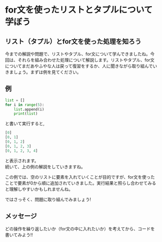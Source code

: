 # for文を使ったリストとタプルについて学ぼう

## リスト（タプル）とfor文を使った処理を知ろう
今までの解説や問題で、リストやタプル、for文について学んできましたね。今回は、それらを組み合わせた処理について解説します。リストやタプル、for文についてまだあやふやな人は戻って復習をするか、人に聞きながら取り組んでいきましょう。まずは例を見てください。

## 例
```python
list = []
for i in range(5):
    list.append(i)
    print(list)
```
と書いて実行すると,

```python
[0]
[0, 1]
[0, 1, 2]
[0, 1, 2, 3]
[0, 1, 2, 3, 4]
```
と表示されます。  
続いて、上の例の解説をしていきますね。  

この例では、空のリストに要素を入れていくことが目的ですが、for文を使ったことで要素が0から順に追加されていきました。実行結果と照らし合わせてみると理解しやすいかもしれませんね。  

ではさっそく、問題に取り組んでみましょう!

## メッセージ
どの操作を繰り返したいか（for文の中に入れたいか）を考えてから、コードを書いてみよう!!
